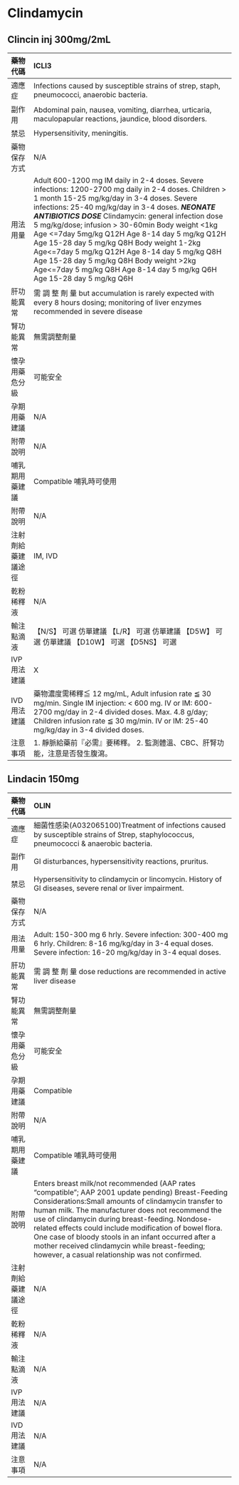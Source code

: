 # Clindamycin

## Clincin inj 300mg/2mL

| 藥物代碼           | ICLI3                                                                                                                                                                                                                                         |
|:-------------------|:----------------------------------------------------------------------------------------------------------------------------------------------------------------------------------------------------------------------------------------------|
| 適應症             | Infections caused by susceptible strains of strep, staph, pneumococci, anaerobic bacteria.                                                                                                                                                    |
| 副作用             | Abdominal pain, nausea, vomiting, diarrhea, urticaria, maculopapular reactions, jaundice, blood disorders.                                                                                                                                    |
| 禁忌               | Hypersensitivity, meningitis.                                                                                                                                                                                                                 |
| 藥物保存方式       | N/A                                                                                                                                                                                                                                           |
| 用法用量           | Adult 600-1200 mg IM daily in 2-4 doses. Severe infections: 1200-2700 mg daily in 2-4 doses. Children > 1 month 15-25 mg/kg/day in 3-4 doses. Severe infections: 25-40 mg/kg/day in 3-4 doses. *****NEONATE ANTIBIOTICS DOSE***** Clindamycin: general infection dose 5 mg/kg/dose; infusion > 30-60min Body weight <1kg	Age <=7day 5mg/kg Q12H  Age 8-14 day 5 mg/kg Q12H  Age 15-28 day 5 mg/kg Q8H Body weight 1-2kg	Age<=7day 5 mg/kg Q12H  Age 8-14 day 5 mg/kg Q8H  Age 15-28 day 5 mg/kg Q8H Body weight >2kg Age<=7day 5 mg/kg Q8H  Age 8-14 day 5 mg/kg Q6H  Age 15-28 day 5 mg/kg Q6H                                                                                                                                                                                                                                               |
| 肝功能異常         | 需 調 整 劑 量  but accumulation is rarely expected with every 8 hours dosing; monitoring of liver enzymes recommended in severe disease                                                                                                      |
| 腎功能異常         | 無需調整劑量                                                                                                                                                                                                                                  |
| 懷孕用藥危分級     | 可能安全                                                                                                                                                                                                                                      |
| 孕期用藥建議       | N/A                                                                                                                                                                                                                                           |
| 附帶說明           | N/A                                                                                                                                                                                                                                           |
| 哺乳期用藥建議     | Compatible 哺乳時可使用                                                                                                                                                                                                                       |
| 附帶說明           | N/A                                                                                                                                                                                                                                           |
| 注射劑給藥建議途徑 | IM, IVD                                                                                                                                                                                                                                       |
| 乾粉稀釋液         | N/A                                                                                                                                                                                                                                           |
| 輸注點滴液         | 【N/S】 可選 仿單建議  【L/R】 可選 仿單建議  【D5W】 可選 仿單建議  【D10W】 可選  【D5NS】 可選                                                                                                                                             |
| IVP 用法建議       | X                                                                                                                                                                                                                                             |
| IVD 用法建議       | 藥物濃度需稀釋≦ 12 mg/mL, Adult infusion rate ≦ 30 mg/min. Single IM injection: < 600 mg. IV or IM: 600-2700 mg/day in 2-4 divided doses. Max. 4.8 g/day; Children infusion rate ≦ 30 mg/min. IV or IM: 25-40 mg/kg/day in 3-4 divided doses. |
| 注意事項           | 1. 靜脈給藥前『必需』要稀釋。 2. 監測體溫、CBC、肝腎功能，注意是否發生腹瀉。                                                                                                                                                                  |

## Lindacin 150mg

| 藥物代碼           | OLIN                                                                                                                                                                                                                                                                                                                                                                                                                                                                                     |
|:-------------------|:-----------------------------------------------------------------------------------------------------------------------------------------------------------------------------------------------------------------------------------------------------------------------------------------------------------------------------------------------------------------------------------------------------------------------------------------------------------------------------------------|
| 適應症             | 細菌性感染(A032065100)Treatment of infections caused by susceptible strains of Strep, staphylococcus, pneumococci & anaerobic bacteria.                                                                                                                                                                                                                                                                                                                                                  |
| 副作用             | GI disturbances, hypersensitivity reactions, pruritus.                                                                                                                                                                                                                                                                                                                                                                                                                                   |
| 禁忌               | Hypersensitivity to clindamycin or lincomycin. History of GI diseases, severe renal or liver impairment.                                                                                                                                                                                                                                                                                                                                                                                 |
| 藥物保存方式       | N/A                                                                                                                                                                                                                                                                                                                                                                                                                                                                                      |
| 用法用量           | Adult: 150-300 mg 6 hrly. Severe infection: 300-400 mg 6 hrly. Children: 8-16 mg/kg/day in 3-4 equal doses. Severe infection: 16-20 mg/kg/day in 3-4 equal doses.                                                                                                                                                                                                                                                                                                                        |
| 肝功能異常         | 需 調 整 劑 量  dose reductions are recommended in active liver disease                                                                                                                                                                                                                                                                                                                                                                                                                  |
| 腎功能異常         | 無需調整劑量                                                                                                                                                                                                                                                                                                                                                                                                                                                                             |
| 懷孕用藥危分級     | 可能安全                                                                                                                                                                                                                                                                                                                                                                                                                                                                                 |
| 孕期用藥建議       | Compatible                                                                                                                                                                                                                                                                                                                                                                                                                                                                               |
| 附帶說明           | N/A                                                                                                                                                                                                                                                                                                                                                                                                                                                                                      |
| 哺乳期用藥建議     | Compatible 哺乳時可使用                                                                                                                                                                                                                                                                                                                                                                                                                                                                  |
| 附帶說明           | Enters breast milk/not recommended (AAP rates “compatible”; AAP 2001 update pending) Breast-Feeding Considerations:Small amounts of clindamycin transfer to human milk. The manufacturer does not recommend the use of clindamycin during breast-feeding. Nondose-related effects could include modification of bowel flora. One case of bloody stools in an infant occurred after a mother received clindamycin while breast-feeding; however, a casual relationship was not confirmed. |
| 注射劑給藥建議途徑 | N/A                                                                                                                                                                                                                                                                                                                                                                                                                                                                                      |
| 乾粉稀釋液         | N/A                                                                                                                                                                                                                                                                                                                                                                                                                                                                                      |
| 輸注點滴液         | N/A                                                                                                                                                                                                                                                                                                                                                                                                                                                                                      |
| IVP 用法建議       | N/A                                                                                                                                                                                                                                                                                                                                                                                                                                                                                      |
| IVD 用法建議       | N/A                                                                                                                                                                                                                                                                                                                                                                                                                                                                                      |
| 注意事項           | N/A                                                                                                                                                                                                                                                                                                                                                                                                                                                                                      |

